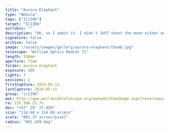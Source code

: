 ```yaml
---
title: "Aurora Elephant"
type: "Nebula"
tags: ["IC1396"]
target: "IC1396"
astrobin: ""
description: "OK, so I admit it. I didn't JUST shoot the moon either on the night of the aurora. Although it's not enough data to call final, I did collect enough of the Elephant Trunk Nebula to do a test run and see how good the data is. This is a sample of ~32 minutes (4x3 minutes RGB, 4x5 minutes SHO), for the final piece I'll try to collect between 6 - 8 hours total."
signature: false
archive: false
image: "/assets/images/gallery/aurora-elephant/thumb.jpg"
telescope: "William Optics Redcat 71"
length: 350mm
aperture: 71mm
folder: aurora-elephant
exposure: 300
lights: 7
sessions: 1
firstCapture: 2024-05-11
lastCapture: 2024-05-11
group: "ic1396"
wwt: http://www.worldwidetelescope.org/wwtweb/ShowImage.aspx?reverseparity=False&scale=1.373243&name=aurora-elephant.jpg&imageurl=https://deepskyworkflows.com/assets/images/gallery/aurora-elephant/aurora-elephant.jpg&credits=Jeremy+Likness+at+DeepSkyWorkflows.com&creditsUrl=https://deepskyworkflows.com/about&ra=324.594634&dec=57.746091&x=3151.9&y=2346.5&rotation=-78.27&thumb=https://deepskyworkflows.com/assets/images/gallery/aurora-elephant/thumb.jpg
ra: 21h 38m 25.7s
dec: "+57° 29' 27.459"
size: "114.60 x 114.60 arcmin"
scale: "001.37 arcsec/pixel"
radius: "001.349 deg"
---
```

